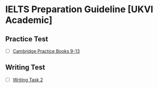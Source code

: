 # IELTS Preparation Guideline [UKVI Academic]

## Practice Test
- [ ] [Cambridge Practice Books 9-13]()

## Writing Test
- [ ] [Writing Task 2](https://www.youtube.com/watch?v=pTGa9EEuZz0&list=PLdawRnR9ilZB8cHazEY1yaGptceBnY9Ht)